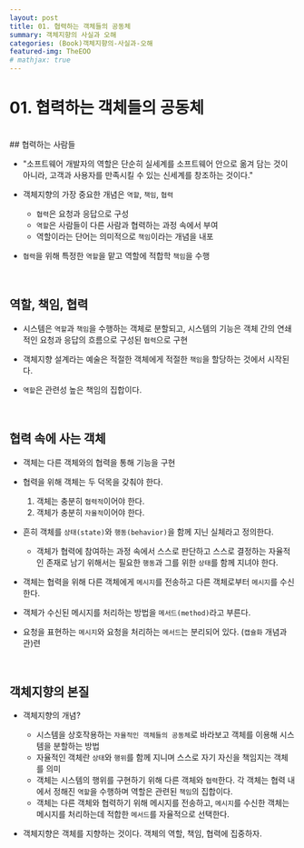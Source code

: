 ```yaml
---
layout: post
title: 01. 협력하는 객체들의 공동체
summary: 객체지향의 사실과 오해
categories: (Book)객체지향의-사실과-오해
featured-img: TheEOO
# mathjax: true
---
```




# 01. 협력하는 객체들의 공동체
<br>
## 협력하는 사람들

- "소프트웨어 개발자의 역할은 단순히 실세계를 소프트웨어 안으로 옮겨 담는 것이 아니라,
  고객과 사용자를 만족시킬 수 있는 신세계를 창조하는 것이다."

- 객체지향의 가장 중요한 개념은 `역할`, `책임`, `협력` 
  - `협력`은 요청과 응답으로 구성
  - `역할`은 사람들이 다른 사람과 협력하는 과정 속에서 부여
  - 역할이라는 단어는 의미적으로 `책임`이라는 개념을 내포
  
- `협력`을 위해 특정한 `역할`을 맡고 역할에 적합학 `책임`을 수행

<br>

## 역할, 책임, 협력

- 시스템은 `역할`과 `책임`을 수행하는 객체로 분할되고,
 시스템의 기능은 객체 간의 연쇄적인 요청과 응답의 흐름으로 구성된 `협력`으로 구현

- 객체지향 설계라는 예술은 적절한 객체에게 적절한 `책임`을 할당하는 것에서 시작된다.

- `역할`은 관련성 높은 책임의 집합이다.

<br>

## 협력 속에 사는 객체

- 객체는 다른 객체와의 협력을 통해 기능을 구현

- 협력을 위해 객체는 두 덕목을 갖춰야 한다.
  1. 객체는 충분히 `협력적`이어야 한다.
  2. 객체가 충분히 `자율적`이어야 한다.
  
- 흔히 객체를 `상태(state)`와 `행동(behavior)`을 함께 지닌 실체라고 정의한다.
	- 객체가 협력에 참여하는 과정 속에서 스스로 판단하고 스스로 결정하는 자율적인 존재로 남기 위해서는  필요한 `행동`과 그를 위한 `상태`를 함께 지녀야 한다.
  
- 객체는 협력을 위해 다른 객체에게 `메시지`를 전송하고 다른 객체로부터 `메시지`를 수신한다.

- 객체가 수신된 메시지를 처리하는 방법을 `메서드(method)`라고 부른다.

- 요청을 표현하는 `메시지`와 요청을 처리하는 `메서드`는 분리되어 있다. (`캡슐화` 개념과 관)련

<br>

## 객체지향의 본질

- 객체지향의 개념?
  - 시스템을 상호작용하는 `자율적인 객체들의 공동체`로 바라보고 객체를 이용해 시스템을 분할하는 방법
  - 자율적인 객체란 `상태`와 `행위`를 함께 지니며 스스로 자기 자신을 책임지는 객체를 의미
  - 객체는 시스템의 행위를 구현하기 위해 다른 객체와 `협력`한다. 각 객체는 협력 내에서 정해진 `역할`을 수행하며 역할은 관련된 `책임`의 집합이다.
  - 객체는 다른 객체와 협력하기 위해 메시지를 전송하고, `메시지`를 수신한 객체는 메시지를 처리하는데 적합한 `메서드`를 자율적으로 선택한다.
  
- 객체지향은 객체를 지향하는 것이다. 객체의 역할, 책임, 협력에 집중하자.
